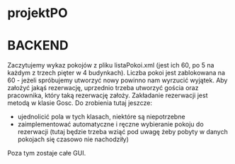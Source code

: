 # projektPO

# BACKEND
Zaczytujemy wykaz pokojów z pliku listaPokoi.xml (jest ich 60, po 5 na każdym z trzech pięter w 4 budynkach). Liczba pokoi jest zablokowana na 60 - jeżeli spróbujemy utworzyć nowy powinno nam wyrzucić wyjątek.
Aby założyć jakąś rezerwację, uprzednio trzeba utworzyć gościa oraz pracownika, który taką rezerwację założy. Zakładanie rezerwacji jest metodą w klasie Gosc. 
Do zrobienia tutaj jeszcze: 
 - ujednolicić pola w tych klasach, niektóre są niepotrzebne
 - zaimplementować automatyczne i ręczne wybieranie pokoju do rezerwacji (tutaj będzie trzeba wziąć pod uwagę żeby pobyty w danych pokojach się czasowo nie nachodziły)

Poza tym zostaje całe GUI.
